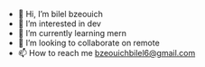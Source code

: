 - 👋 Hi, I’m bilel bzeouich
- 👀 I’m interested in dev
- 🌱 I’m currently learning mern
- 💞️ I’m looking to collaborate on remote
- 📫 How to reach me bzeouichbilel6@gmail.com

<!---
bilelbzeouich/bilelbzeouich is a ✨ special ✨ repository because its `README.md` (this file) appears on your GitHub profile.
You can click the Preview link to take a look at your changes.
--->

